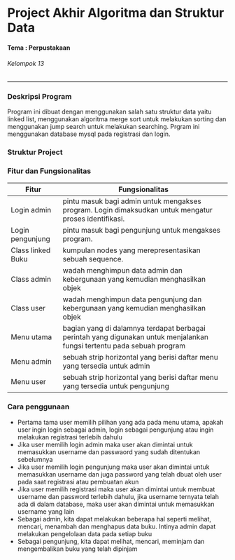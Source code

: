 #  Project Akhir Algoritma dan Struktur Data
#### Tema : Perpustakaan
###### Kelompok 13
---
### Deskripsi Program
Program ini dibuat dengan menggunakan salah satu struktur data yaitu linked list, menggunakan algoritma merge sort untuk melakukan sorting dan menggunakan jump search untuk melakukan searching.
Prgram ini menggunakan database mysql pada registrasi dan login.

### Struktur Project

### Fitur dan Fungsionalitas
| Fitur | Fungsionalitas |
| ------ | ------ |
| Login admin | pintu masuk bagi admin untuk mengakses program. Login dimaksudkan untuk mengatur proses identifikasi. |
| Login pengunjung | pintu masuk bagi pengunjung untuk mengakses program.|
| Class linked Buku | kumpulan nodes yang merepresentasikan sebuah sequence. |
| Class admin | wadah menghimpun data admin dan kebergunaan yang kemudian menghasilkan objek |
| Class user | wadah menghimpun data pengunjung dan kebergunaan yang kemudian menghasilkan objek |
| Menu utama | bagian yang di dalamnya terdapat berbagai perintah yang digunakan untuk menjalankan fungsi tertentu pada sebuah program |
| Menu admin | sebuah strip horizontal yang berisi daftar menu yang tersedia untuk admin |
| Menu user | sebuah strip horizontal yang berisi daftar menu yang tersedia untuk pengunjung |

### Cara penggunaan
- Pertama tama user memilih pilihan yang ada pada menu utama, apakah user ingin login sebagai admin, login sebagai pengunjung atau ingin melakukan registrasi terlebih dahulu
- Jika user memilih login admin maka user akan dimintai untuk memasukkan username dan passwaord yang sudah ditentukan sebelumnya
- Jika user memilih login pengunjung maka user akan dimintai untuk memasukkan username dan juga password yang telah dbuat oleh user pada saat registrasi atau pembuatan akun
- Jika user memilih registrasi maka user akan  dimintai untuk membuat username dan password terlebih dahulu, jika username ternyata telah ada di dalam database, maka user akan dimintai untuk memasukkan username yang lain
- Sebagai admin, kita dapat melakukan beberapa hal seperti melihat, mencari, menambah dan menghapus data buku. Intinya admin dapat melakukan pengelolaan data pada setiap buku
- Sebagai pengunjung, kita dapat melihat, mencari, meminjam dan mengembalikan buku yang telah dipinjam
